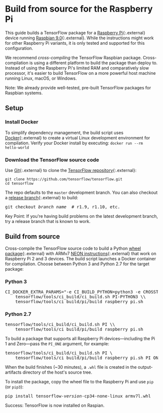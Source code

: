 # Build from source for the Raspberry Pi

This guide builds a TensorFlow package for a
[Raspberry Pi](https://www.raspberrypi.org/){:.external} device running
[Raspbian 9.0](https://www.raspberrypi.org/downloads/raspbian/){:.external}.
While the instructions might work for other Raspberry Pi variants, it is only
tested and supported for this configuration.

We recommend *cross-compiling* the TensorFlow Raspbian package. Cross-compilation
is using a different platform to build the package than deploy to. Instead of
using the Raspberry Pi's limited RAM and comparatively slow processor, it's
easier to build TensorFlow on a more powerful host machine running Linux, macOS,
or Windows.

Note: We already provide well-tested, pre-built TensorFlow packages for Raspbian
systems.

## Setup

### Install Docker

To simplify dependency management, the build script uses
[Docker](https://docs.docker.com/install/){:.external} to create a virtual Linux
development environment for compilation. Verify your Docker install by executing:
`docker run --rm hello-world`

### Download the TensorFlow source code

Use [Git](https://git-scm.com/){:.external} to clone the
[TensorFlow repository](https://github.com/tensorflow/tensorflow){:.external}:

<pre class="devsite-click-to-copy">
<code class="devsite-terminal">git clone https://github.com/tensorflow/tensorflow.git</code>
<code class="devsite-terminal">cd tensorflow</code>
</pre>

The repo defaults to the `master` development branch. You can also checkout a
[release branch](https://github.com/tensorflow/tensorflow/branches){:.external}
to build:

<pre class="devsite-terminal prettyprint lang-bsh">
git checkout <em>branch_name</em>  # r1.9, r1.10, etc.
</pre>

Key Point: If you're having build problems on the latest development branch, try
a release branch that is known to work.


## Build from source

Cross-compile the TensorFlow source code to build a Python
[wheel package](https://wheel.readthedocs.io/en/stable/){:.external} with ARMv7
[NEON instructions](https://developer.arm.com/technologies/neon){:.external} that
work on Raspberry Pi 2 and 3 devices. The build script launches a Docker
container for compilation. Choose between Python 3 and Python 2.7 for the target
package:

<div class="ds-selector-tabs">
  <section>
    <h3>Python 3</h3>
<pre class="devsite-terminal prettyprint lang-bsh">
CI_DOCKER_EXTRA_PARAMS="-e CI_BUILD_PYTHON=python3 -e CROSSTOOL_PYTHON_INCLUDE_PATH=/usr/include/python3.4" \\
    tensorflow/tools/ci_build/ci_build.sh PI-PYTHON3 \\
    tensorflow/tools/ci_build/pi/build_raspberry_pi.sh
</pre>
  </section>
  <section>
    <h3>Python 2.7</h3>
<pre class="devsite-terminal prettyprint lang-bsh">
tensorflow/tools/ci_build/ci_build.sh PI \\
    tensorflow/tools/ci_build/pi/build_raspberry_pi.sh
</pre>
  </section>
</div><!--/ds-selector-tabs-->

To build a package that supports all Raspberry Pi devices—including the Pi 1 and
Zero—pass the `PI_ONE` argument, for example:

<pre class="devsite-terminal prettyprint lang-bsh">
tensorflow/tools/ci_build/ci_build.sh PI \
    tensorflow/tools/ci_build/pi/build_raspberry_pi.sh PI_ONE
</pre>

When the build finishes (~30 minutes), a `.whl` file is created in the
output-artifacts directory of the host's source tree.

To install the package, copy the wheel file to the Raspberry Pi and use `pip`
(or `pip3`):

<pre class="devsite-terminal devsite-click-to-copy">
pip install tensorflow-<var>version</var>-cp34-none-linux_armv7l.whl
</pre>

Success: TensorFlow is now installed on Raspian.
